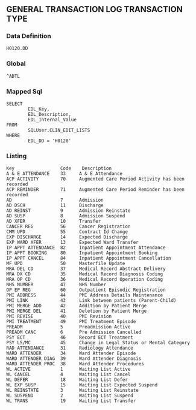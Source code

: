 # 

## GENERAL TRANSACTION LOG TRANSACTION TYPE

### Data Definition

    H0120.DD

### Global

    ^ADTL

### Mapped Sql

    SELECT
            EDL_Key,
            EDL_Description,
            EDL_Internal_Value
    FROM
            SQLUser.CLIN_EDIT_LISTS
    WHERE
            EDL_DD = 'H0120'

### Listing

    Key                 Code    Description
    A & E ATTENDANCE    33     A & E Attendance
    ACP ACTIVITY        70     Augmented Care Period Activity has been recorded
    ACP REMINDER        71     Augmented Care Period Reminder has been recorded
    AD                  7      Admission
    AD DSCH             11     Discharge
    AD REINST           9      Admission Reinstate
    AD SUSP             8      Admission Suspend
    AD XFER             10     Transfer
    CANCER REG          56     Cancer Registration
    CMM UPD             55     Contract Id Change
    EXP DISCHARGE       14     Expected Discharge
    EXP WARD XFER       13     Expected Ward Transfer
    IP APPT ATTENDANCE  82     Inpatient Appointment Attendance
    IP APPT BOOKING     80     Inpatient Appointment Booking
    IP APPT CANCEL      84     Inpatient Appointment Cancellation
    MF UPD              50     Masterfile Update
    MRA DEL CD          37     Medical Record Abstract Delivery
    MRA DX CD           35     Medical Record Diagnosis Coding
    MRA OP CD           36     Medical Record Operation Coding
    NHS NUMBER          47     NHS Number
    OP EP REG           60     Outpatient Episodic Registration
    PMI ADDRESS         44     PMI Address Details Maintenance
    PMI LINK            43     Link between patients (Parent-Child)
    PMI MERGE ADD       42     Addition by Patient Merge
    PMI MERGE DEL       41     Deletion by Patient Merge
    PMI REVISE          40     PMI Revision
    PMI TREATMENT       49     PMI Treatment Episode
    PREADM              5      Preadmission Active
    PREADM CANC         6      Pre Admission Cancelled
    PSY ECT             46     Record ECT Treatment
    PSY LS/MC           45     Change in Legal Status or Mental Category
    RAD ATTENDANCE      31     Radiology Attendance
    WARD ATTENDER       34     Ward Attender Episode
    WARD ATTENDER DIAG  39     Ward Attender Diagnosis
    WARD ATTENDER PROC  38     Ward Attender Procedures
    WL ACTIVE           1      Waiting List Active
    WL CANCEL           4      Waiting List Cancel
    WL DEFER            18     Waiting List Defer
    WL EXP SUSP         15     Waiting List Expected Suspend
    WL REINSTATE        3      Waiting List Reinstate
    WL SUSPEND          2      Waiting List Suspend
    WL TRANS            19     Waiting List Transfer
